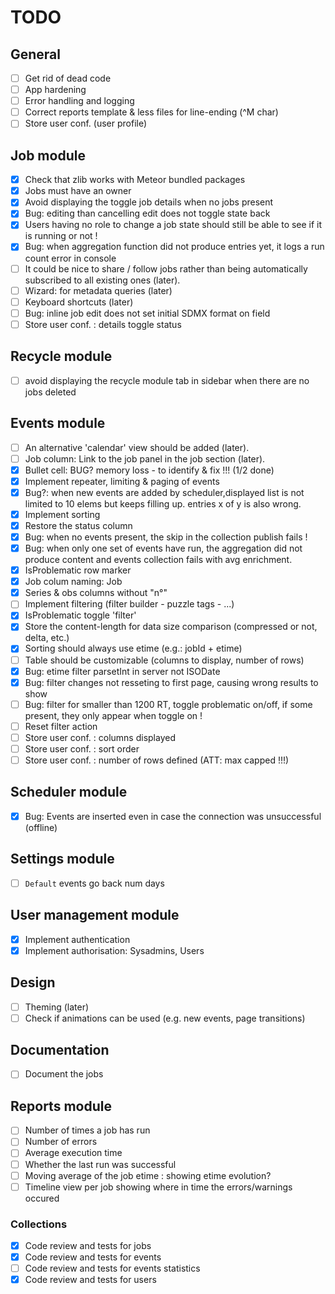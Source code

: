 # TODO

## General
- [ ] Get rid of dead code
- [ ] App hardening
- [ ] Error handling and logging
- [ ] Correct reports template & less files for line-ending (^M char)
- [ ] Store user conf. (user profile)

## Job module
- [x] Check that zlib works with Meteor bundled packages
- [x] Jobs must have an owner
- [x] Avoid displaying the toggle job details when no jobs present
- [x] Bug: editing than cancelling edit does not toggle state back
- [x] Users having no role to change a job state should still be able to see if it is running or not !
- [x] Bug: when aggregation function did not produce entries yet, it logs a run count error in console
- [ ] It could be nice to share / follow jobs rather than being automatically subscribed to all existing ones (later).
- [ ] Wizard: for metadata queries (later)
- [ ] Keyboard shortcuts (later)
- [ ] Bug: inline job edit does not set initial SDMX format on field
- [ ] Store user conf. : details toggle status

## Recycle module
- [ ] avoid displaying the recycle module tab in sidebar when there are no jobs deleted

## Events module
- [ ] An alternative 'calendar' view should be added (later).
- [ ] Job column: Link to the job panel in the job section (later).
- [x] Bullet cell: BUG? memory loss - to identify & fix !!! (1/2 done)
- [x] Implement repeater, limiting & paging of events
- [x] Bug?: when new events are added by scheduler,displayed list is not limited to 10 elems but keeps filling up. entries x of y is also wrong.
- [x] Implement sorting
- [x] Restore the status column
- [x] Bug: when no events present, the skip in the collection publish fails !
- [x] Bug: when only one set of events have run, the aggregation did not produce content and events collection fails with avg enrichment.
- [x] IsProblematic row marker
- [x] Job colum naming: Job
- [x] Series & obs columns without "n°"
- [ ] Implement filtering (filter builder - puzzle tags - ...)
- [x] IsProblematic toggle 'filter'
- [x] Store the content-length for data size comparison (compressed or not, delta, etc.)
- [x] Sorting should always use etime (e.g.: jobId + etime)
- [ ] Table should be customizable (columns to display, number of rows)
- [x] Bug: etime filter parsetInt in server not ISODate
- [x] Bug: filter changes not resseting to first page, causing wrong results to show
- [ ] Bug: filter for smaller than 1200 RT, toggle problematic on/off, if some present, they only appear when toggle on !
- [ ] Reset filter action
- [ ] Store user conf. : columns displayed
- [ ] Store user conf. : sort order
- [ ] Store user conf. : number of rows defined (ATT: max capped !!!) 

## Scheduler module
- [x] Bug: Events are inserted even in case the connection was unsuccessful (offline)

## Settings module
- [ ] ```Default``` events go back num days

## User management module
- [x] Implement authentication
- [x] Implement authorisation: Sysadmins, Users

## Design
- [ ] Theming (later)
- [ ] Check if animations can be used (e.g. new events, page transitions)

## Documentation
- [ ] Document the jobs

## Reports module
- [ ] Number of times a job has run
- [ ] Number of errors
- [ ] Average execution time
- [ ] Whether the last run was successful
- [ ] Moving average of the job etime : showing etime evolution?
- [ ] Timeline view per job showing where in time the errors/warnings occured

### Collections
- [x] Code review and tests for jobs
- [x] Code review and tests for events
- [ ] Code review and tests for events statistics
- [x] Code review and tests for users
